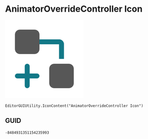# AnimatorOverrideController Icon
![](/img/AnimatorOverrideController%20Icon.png)

``` CSharp
EditorGUIUtility.IconContent("AnimatorOverrideController Icon")
```
## GUID
```
-8484931351154235993
```
